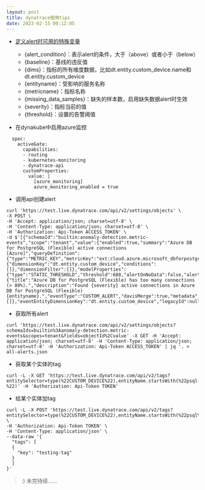 ```yaml
---
layout: post
title: dynatrace使用tips
date: 2023-02-15 00:12:05
---
```


- [定义alert时可用的特殊变量](https://www.dynatrace.com/support/help/observe-and-explore/davis-ai/anomaly-detection/metric-events/metric-key-events)
  - {alert_condition}：表示alert的条件，大于（above）或者小于（below）
  - {baseline}：基线的违反值
  - {dims}：指标的所有维度数据，比如dt.entity.custom_device.name和dt.entity.custom_device
  - {entityname}：受影响的服务名称
  - {metricname}：指标名称
  - {missing_data_samples}：缺失的样本数，启用缺失数据alert时生效
  - {severity}：指标当前的值
  - {threshold}：设置的告警阈值

- 在dynakube中启用azure监控

```
  spec:
    activeGate:
      capabilities:
      - routing
      - kubernetes-monitoring
      - dynatrace-api
      customProperties:
        value: |
          [azure_monitoring]
          azure_monitoring_enabled = true
```

- 调用api创建alert

```
curl 'https://test.live.dynatrace.com/api/v2/settings/objects' \
-X POST \
-H 'Accept: application/json; charset=utf-8' \
-H 'Content-Type: application/json; charset=utf-8' \
-H 'Authorization: Api-Token ACCESS_TOKEN' \
-d $'[{"schemaId":"builtin:anomaly-detection.metric-events","scope":"tenant","value":{"enabled":true,"summary":"Azure DB for PostgreSQL (Flexible) active connections [Azure]","queryDefinition":{"type":"METRIC_KEY","metricKey":"ext:cloud.azure.microsoft_dbforpostgresql.flexibleservers.active_connections","aggregation":"AVG","queryOffset":null,"entityFilter":{"dimensionKey":"dt.entity.custom_device","conditions":[]},"dimensionFilter":[]},"modelProperties":{"type":"STATIC_THRESHOLD","threshold":688,"alertOnNoData":false,"alertCondition":"ABOVE","violatingSamples":3,"samples":5,"dealertingSamples":5},"eventTemplate":{"title":"Azure DB for PostgreSQL (Flexible) has too many connections (> 80%).","description":"Found {severity} active connections in Azure DB for PostgreSQL (Flexible) {entityname}.","eventType":"CUSTOM_ALERT","davisMerge":true,"metadata":[]},"eventEntityDimensionKey":"dt.entity.custom_device","legacyId":null}}]'
```

- 获取所有alert

```
curl 'https://test.live.dynatrace.com/api/v2/settings/objects?schemaIds=builtin%3Aanomaly-detection.metric-events&scopes=tenant&fields=objectId%2Cvalue' -X GET -H 'Accept: application/json; charset=utf-8' -H 'Content-Type: application/json; charset=utf-8' -H 'Authorization: Api-Token ACCESS_TOKEN' | jq '. > all-alerts.json
```

- 获取某个实体的tag

```
curl -L -X GET 'https://test.live.dynatrace.com/api/v2/tags?entitySelector=type(%22CUSTOM_DEVICE%22),entityName.startsWith(%22psql-%22)' -H 'Authorization: Api-Token TOKEN'
```

- 给某个实体加tag

```
curl -L -X POST 'https://test.live.dynatrace.com/api/v2/tags?entitySelector=type(%22CUSTOM_DEVICE%22),entityName.startsWith(%22psql%22)' \
-H 'Authorization: Api-Token TOKEN' \
-H 'Content-Type: application/json' \
--data-raw '{
  "tags": [
  {
    "key": "testing-tag"
  }
  ]
}'
```

> :) 未完待续......
